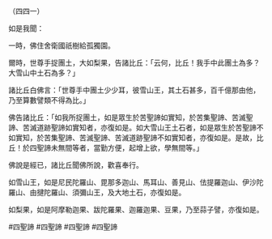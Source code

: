（四四一）

如是我聞：

一時，佛住舍衛國祇樹給孤獨園。

爾時，世尊手捉團土，大如梨果，告諸比丘：「云何，比丘！我手中此團土為多？大雪山中土石為多？」

諸比丘白佛言：「世尊手中團土少少耳，彼雪山王，其土石甚多，百千億那由他，乃至算數譬類不得為比。」

佛告諸比丘：「如我所捉團土，如是眾生於苦聖諦如實知，於苦集聖諦、苦滅聖諦、苦滅道跡聖諦如實知者，亦復如是。如大雪山王土石者，如是眾生於苦聖諦不如實知，於苦集聖諦、苦滅聖諦、苦滅道跡聖諦不如實知者，亦復如是。是故，比丘！於四聖諦未無間等者，當勤方便，起增上欲，學無間等。」

佛說是經已，諸比丘聞佛所說，歡喜奉行。

如雪山王，如是尼民陀羅山、毘那多迦山、馬耳山、善見山、佉提羅迦山、伊沙陀羅山、由揵陀羅山、須彌山王，及大地土石，亦復如是。

如梨果，如是阿摩勒迦果、跋陀羅果、迦羅迦果、豆果，乃至蒜子譬，亦復如是。













#四聖諦
#四聖諦
#四聖諦
#四聖諦
